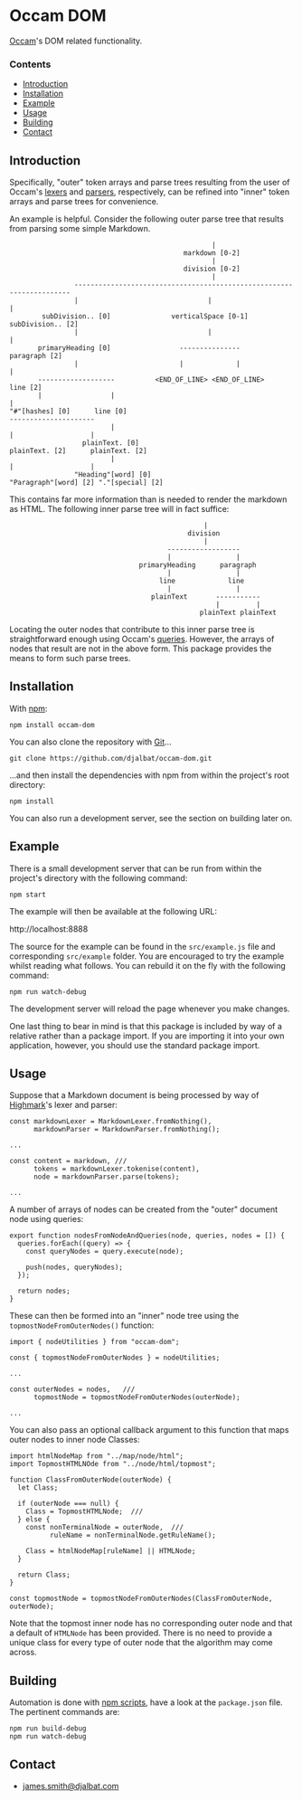 # Occam DOM

[Occam](https://github.com/djalbat/occam)'s DOM related functionality.

### Contents

- [Introduction](#introduction)
- [Installation](#installation)
- [Example](#example)
- [Usage](#usage)
- [Building](#building)
- [Contact](#contact)

## Introduction

Specifically, "outer" token arrays and parse trees resulting from the user of Occam's [lexers](https://github.com/djalbat/occam-lexers) and [parsers](https://github.com/djalbat/occam-parsers), respectively, can be refined into "inner" token arrays and parse trees for convenience. 

An example is helpful. Consider the following outer parse tree that results from parsing some simple Markdown.

```
                                                  |                                                   
                                           markdown [0-2]                                             
                                                  |                                                   
                                           division [0-2]                                             
                                                  |                                                   
                ---------------------------------------------------------------------                 
                |                                |                                  |                 
        subDivision.. [0]               verticalSpace [0-1]                 subDivision.. [2]         
                |                                |                                  |                 
       primaryHeading [0]                 ---------------                     paragraph [2]           
                |                         |             |                           |                 
       -------------------          <END_OF_LINE> <END_OF_LINE>                 line [2]              
       |                 |                                                          |                 
"#"[hashes] [0]      line [0]                                             ---------------------       
                         |                                                |                   |       
                  plainText. [0]                                   plainText. [2]      plainText. [2] 
                         |                                                |                   |       
                "Heading"[word] [0]                             "Paragraph"[word] [2] "."[special] [2]
```

This contains far more information than is needed to render the markdown as HTML. The following inner parse tree will in fact suffice:

```
                                                |                 
                                            division              
                                                |                 
                                       ------------------         
                                       |                |         
                                primaryHeading      paragraph     
                                       |                |         
                                     line             line        
                                       |                |         
                                   plainText       -----------    
                                                   |         |    
                                               plainText plainText
```

Locating the outer nodes that contribute to this inner parse tree is straightforward enough using Occam's [queries](https://github.com/djalbat/occam-query). However, the arrays of nodes that result are not in the above form. This package provides the means to form such parse trees.

## Installation

With [npm](https://www.npmjs.com/):

    npm install occam-dom

You can also clone the repository with [Git](https://git-scm.com/)...

    git clone https://github.com/djalbat/occam-dom.git

...and then install the dependencies with npm from within the project's root directory:

    npm install

You can also run a development server, see the section on building later on.

## Example

There is a small development server that can be run from within the project's directory with the following command:

    npm start

The example will then be available at the following URL:

http://localhost:8888

The source for the example can be found in the `src/example.js` file and corresponding `src/example` folder. You are encouraged to try the example whilst reading what follows. You can rebuild it on the fly with the following command:

    npm run watch-debug

The development server will reload the page whenever you make changes.

One last thing to bear in mind is that this package is included by way of a relative rather than a package import. If you are importing it into your own application, however, you should use the standard package import.

## Usage

Suppose that a Markdown document is being processed by way of [Highmark](https://github.com/djalbat/highmark-markdown)'s lexer and parser:

```
const markdownLexer = MarkdownLexer.fromNothing(),
      markdownParser = MarkdownParser.fromNothing();
      
...

const content = markdown, ///
      tokens = markdownLexer.tokenise(content),
      node = markdownParser.parse(tokens);

...
```

A number of arrays of nodes can be created from the "outer" document node using queries:

```
export function nodesFromNodeAndQueries(node, queries, nodes = []) {
  queries.forEach((query) => {
    const queryNodes = query.execute(node);

    push(nodes, queryNodes);
  });

  return nodes;
}
```

These can then be formed into an "inner" node tree using the `topmostNodeFromOuterNodes()` function:

```
import { nodeUtilities } from "occam-dom";

const { topmostNodeFromOuterNodes } = nodeUtilities;

...

const outerNodes = nodes,   ///
      topmostNode = topmostNodeFromOuterNodes(outerNode);
      
...
```

You can also pass an optional callback argument to this function that maps outer nodes to inner node Classes:

```
import htmlNodeMap from "../map/node/html";
import TopmostHTMLNOde from "../node/html/topmost";

function ClassFromOuterNode(outerNode) {
  let Class;

  if (outerNode === null) {
    Class = TopmostHTMLNode;  ///
  } else {
    const nonTerminalNode = outerNode,  ///
          ruleName = nonTerminalNode.getRuleName();

    Class = htmlNodeMap[ruleName] || HTMLNode;
  }

  return Class;
}

const topmostNode = topmostNodeFromOuterNodes(ClassFromOuterNode, outerNode);
```

Note that the topmost inner node has no corresponding outer node and that a default of `HTMLNode` has been provided. There is no need to provide a unique class for every type of outer node that the algorithm may come across. 

## Building

Automation is done with [npm scripts](https://docs.npmjs.com/misc/scripts), have a look at the `package.json` file. The pertinent commands are:

    npm run build-debug
    npm run watch-debug

## Contact

* james.smith@djalbat.com

